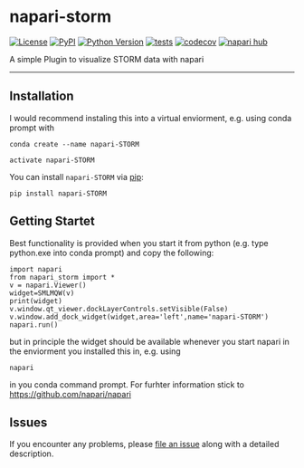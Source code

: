 # napari-storm

[![License](https://img.shields.io/pypi/l/napari-STORM.svg?color=green)](https://github.com/napari-storm/napari-storm/raw/main/LICENSE)
[![PyPI](https://img.shields.io/pypi/v/napari-STORM.svg?color=green)](https://pypi.org/project/napari-storm)
[![Python Version](https://img.shields.io/pypi/pyversions/napari-STORM.svg?color=green)](https://python.org)
[![tests](https://github.com/LREIN663/napari-STORM/workflows/tests/badge.svg)](https://github.com/napari-storm/napari-storm/actions)
[![codecov](https://codecov.io/gh/LREIN663/napari-STORM/branch/main/graph/badge.svg)](https://codecov.io/gh/napari-storm/napari-STORM)
[![napari hub](https://img.shields.io/endpoint?url=https://api.napari-hub.org/shields/napari-STORM)](https://napari-hub.org/plugins/napari-storm)

A simple Plugin to visualize STORM data with napari

----------------------------------


## Installation

I would recommend instaling this into a virtual enviorment, e.g. using conda prompt with 

    conda create --name napari-STORM
    
    activate napari-STORM

You can install `napari-STORM` via [pip]:

    pip install napari-STORM
    

    
## Getting Startet

Best functionality is provided when you start it from python (e.g. type python.exe into conda prompt) and copy the following:
    
    import napari
    from napari_storm import *
    v = napari.Viewer()
    widget=SMLMQW(v)
    print(widget)
    v.window.qt_viewer.dockLayerControls.setVisible(False)
    v.window.add_dock_widget(widget,area='left',name='napari-STORM')
    napari.run()
    
    
but in principle the widget should be available whenever you start napari in the enviorment you installed this in, e.g. using 
    
    napari
    
in you conda command prompt. For furhter information stick to https://github.com/napari/napari



## Issues

If you encounter any problems, please [file an issue] along with a detailed description.

[napari]: https://github.com/napari/napari
[Cookiecutter]: https://github.com/audreyr/cookiecutter
[@napari]: https://github.com/napari
[MIT]: http://opensource.org/licenses/MIT
[BSD-3]: http://opensource.org/licenses/BSD-3-Clause
[GNU GPL v3.0]: http://www.gnu.org/licenses/gpl-3.0.txt
[GNU LGPL v3.0]: http://www.gnu.org/licenses/lgpl-3.0.txt
[Apache Software License 2.0]: http://www.apache.org/licenses/LICENSE-2.0
[Mozilla Public License 2.0]: https://www.mozilla.org/media/MPL/2.0/index.txt
[cookiecutter-napari-plugin]: https://github.com/napari/cookiecutter-napari-plugin

[file an issue]: https://github.com/LREIN663/napari-STORM/issues

[napari]: https://github.com/napari/napari
[tox]: https://tox.readthedocs.io/en/latest/
[pip]: https://pypi.org/project/pip/
[PyPI]: https://pypi.org/
